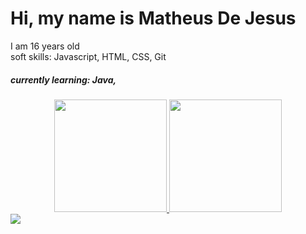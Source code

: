 <h1>Hi, my name is Matheus De Jesus</h1>
I am 16 years old<br>
soft skills: Javascript, HTML, CSS, Git 
<h5>currently learning: Java,    </h5>

<div align="center">
  <a href="https://github.com/MatheusJesusdev">
  <img height="180em" src="https://github-readme-stats.vercel.app/api?username=MatheusJesusdev&show_icons=true&theme=dark&include_all_commits=true&count_private=true"/>
  <img height="180em" src="https://github-readme-stats.vercel.app/api/top-langs/?username=MatheusJesusdev&layout=compact&langs_count=7&theme=dark"/>
</div>
  <div> 
  <a href="https://www.linkedin.com/in/MatheusJesusdev" target="_blank"><img src="https://img.shields.io/badge/-LinkedIn-%230077B5?style=for-the-badge&logo=linkedin&logoColor=white" target="_blank"></a> 
</div>
 

